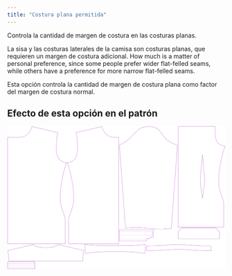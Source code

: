 ```yaml
---
title: "Costura plana permitida"
---
```


Controla la cantidad de margen de costura en las costuras planas.

La sisa y las costuras laterales de la camisa son costuras planas, que requieren un margen de costura adicional. How much is a matter of personal preference, since some people prefer wider flat-felled seams, while others have a preference for more narrow flat-felled seams.

Esta opción controla la cantidad de margen de costura plana como factor del margen de costura normal.

## Efecto de esta opción en el patrón

![Esta imagen muestra el efecto de esta opción superponiendo varias variantes que tienen un valor diferente para esta opción](simon_ffsa_sample.svg "Efecto de esta opción en el patrón")
